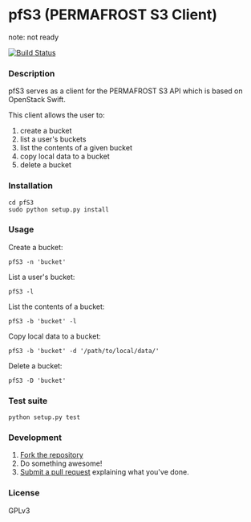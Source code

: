 # pfS3 (PERMAFROST S3 Client)

note: not ready

[![Build Status](https://secure.travis-ci.org/ruebot/pfS3.png)](http://travis-ci.org/ruebot/pfS3)


### Description

pfS3 serves as a client for the PERMAFROST S3 API which is based on OpenStack Swift.

This client allows the user to:

  1. create a bucket
  2. list a user's buckets
  3. list the contents of a given bucket
  4. copy local data to a bucket
  5. delete a bucket

### Installation

    cd pfS3
    sudo python setup.py install

### Usage

Create a bucket:

    pfS3 -n 'bucket'

List a user's bucket:

    pfS3 -l
    
List the contents of a bucket:    
    
    pfS3 -b 'bucket' -l

Copy local data to a bucket:

    pfS3 -b 'bucket' -d '/path/to/local/data/'

Delete a bucket:

    pfS3 -D 'bucket'

### Test suite

    python setup.py test

### Development

1. [Fork the repository](https://help.github.com/articles/fork-a-repo)
2. Do something awesome!
3. [Submit a pull request](https://help.github.com/articles/creating-a-pull-request) explaining what you've done.

### License

GPLv3


